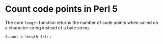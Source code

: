 # Count code points in Perl 5

The core `length` function returns the number of code points when called on a
character string instead of a byte string.

    $count = length $str;
